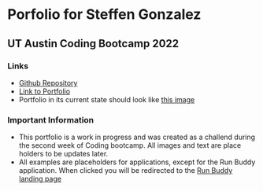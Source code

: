 # Porfolio for Steffen Gonzalez
## UT Austin Coding Bootcamp 2022

### Links
* [Github Repository](https://github.com/Steffen568/Portfolio/)
* [Link to Portfolio](https://steffen568.github.io/Portfolio/)
* Portfolio in its current state should look like [this image](https://i.imgur.com/ZXb5gqU.png)

### Important Information
* This portfolio is a work in progress and was created as a challend during the second week of Coding bootcamp. All images and text are place holders to be updates later.
* All examples are placeholders for applications, except for the Run Buddy application. When clicked you will be redirected to the [Run Buddy landing page](https://steffen568.github.io/run-buddy/)
